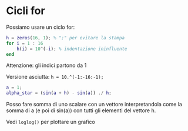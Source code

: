 # Cicli for
Possiamo usare un ciclo for:
```Matlab
h = zeros(16, 1); % ";" per evitare la stampa
for i = 1 : 16
	h(i) = 10^(-i); % indentazione ininfluente
end
```

Attenzione: gli indici partono da 1

Versione asciutta: `h = 10.^(-1:-16:-1);`

```Matlab
a = 1;
alpha_star = (sin(a + h) - sin(a)) ./ h;
```

Posso fare somma di uno scalare con un vettore interpretandola come la somma di a (e poi di sin(a)) con tutti gli elementi del vettore h.

Vedi `loglog()` per plottare un grafico
